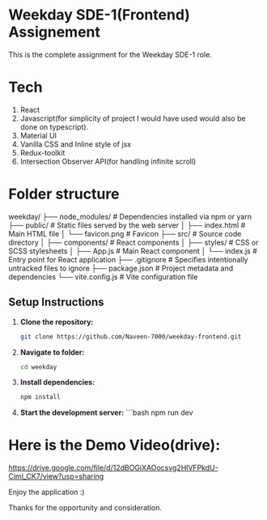 # Weekday SDE-1(Frontend) Assignement

This is the complete assignment for the Weekday SDE-1 role.

# Tech
1. React
2. Javascript(for simplicity of project I would have used  would also be done on typescript).
3. Material UI
4. Vanilla CSS and Inline style of jsx
5. Redux-toolkit
6. Intersection Observer API(for handling infinite scroll)

# Folder structure 
weekday/
├── node_modules/ # Dependencies installed via npm or yarn
├── public/ # Static files served by the web server
│ ├── index.html # Main HTML file
│ └── favicon.png # Favicon
├── src/ # Source code directory
│ ├── components/ # React components
│ ├── styles/ # CSS or SCSS stylesheets
│ ├── App.js # Main React component
│ └── index.js # Entry point for React application
├── .gitignore # Specifies intentionally untracked files to ignore
├── package.json # Project metadata and dependencies
└── vite.config.js # Vite configuration file

## Setup Instructions

1. **Clone the repository:**
   ```bash
   git clone https://github.com/Naveen-7000/weekday-frontend.git

2. **Navigate to folder:**
    ```bash
    cd weekday

3.  **Install dependencies:**
    ```bash
    npm install
    
4.   **Start the development server:**
    ```bash
      npm run dev


# Here is the Demo Video(drive):
https://drive.google.com/file/d/12dBOGiXAOocsvg2HlVFPkdU-Ciml_CK7/view?usp=sharing

Enjoy the application :) 

Thanks for the opportunity and consideration.
